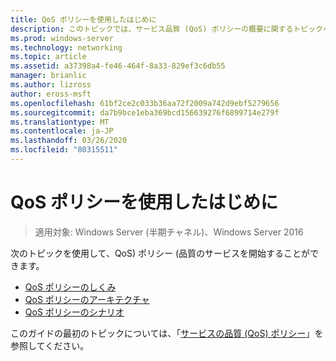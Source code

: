 ```yaml
---
title: QoS ポリシーを使用したはじめに
description: このトピックでは、サービス品質 (QoS) ポリシーの概要に関するトピックへのリンクを提供します。これにより、グループポリシーを使用して、Windows Server 2016 の特定のアプリケーションとサービスのネットワークトラフィック帯域幅を優先することができます。
ms.prod: windows-server
ms.technology: networking
ms.topic: article
ms.assetid: a37398a4-fe46-464f-8a33-829ef3c6db55
manager: brianlic
ms.author: lizross
author: eross-msft
ms.openlocfilehash: 61bf2ce2c033b36aa72f2009a742d9ebf5279656
ms.sourcegitcommit: da7b9bce1eba369bcd156639276f6899714e279f
ms.translationtype: MT
ms.contentlocale: ja-JP
ms.lasthandoff: 03/26/2020
ms.locfileid: "80315511"
---
```

# <a name="getting-started-with-qos-policy"></a>QoS ポリシーを使用したはじめに

>適用対象: Windows Server (半期チャネル)、Windows Server 2016

次のトピックを使用して、QoS\) ポリシー \(品質のサービスを開始することができます。

- [QoS ポリシーのしくみ](qos-policy-works.md)
- [QoS ポリシーのアーキテクチャ](qos-policy-architecture.md)
- [QoS ポリシーのシナリオ](qos-policy-scenarios.md)


このガイドの最初のトピックについては、「[サービスの品質 (QoS) ポリシー](qos-policy-top.md)」を参照してください。
